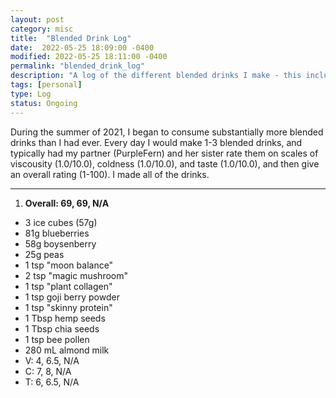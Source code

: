 ```yaml
---
layout: post
category: misc
title:  "Blended Drink Log"
date:  2022-05-25 18:09:00 -0400
modified: 2022-05-25 18:11:00 -0400
permalink: "blended_drink_log"
description: "A log of the different blended drinks I make - this includes their ratings on several scales."
tags: [personal]
type: Log
status: Ongoing
---
```


During the summer of 2021, I began to consume substantially more blended drinks than I had ever. Every day I would make 1-3 blended drinks, and typically had my partner (PurpleFern) and her sister rate them on scales of viscousity (1.0/10.0), coldness (1.0/10.0), and taste (1.0/10.0), and then give an overall rating (1-100). I made all of the drinks. 

---

1. __Overall: 69, 69, N/A__
- 3 ice cubes (57g)
- 81g blueberries
- 58g boysenberry
- 25g peas 
- 1 tsp "moon balance" 
- 2 tsp "magic mushroom"
- 1 tsp "plant collagen" 
- 1 tsp goji berry powder
- 1 tsp "skinny protein" 
- 1 Tbsp hemp seeds 
- 1 Tbsp chia seeds 
- 1 tsp bee pollen 
- 280 mL almond milk 
- V: 4, 6.5, N/A
- C: 7, 8, N/A
- T: 6, 6.5, N/A